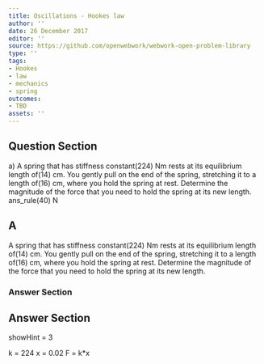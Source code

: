 ```yaml
---
title: Oscillations - Hookes law
author: ''
date: 26 December 2017
editor: ''
source: https://github.com/openwebwork/webwork-open-problem-library
type: ''
tags:
- Hookes
- law
- mechanics
- spring
outcomes:
- TBD
assets: ''
---
```


## Question Section 

a) A spring that has stiffness constant(224) Nm rests at its equilibrium length of(14) cm. You gently pull on the end of the spring, stretching it to a length of(16) cm, where you hold the spring at rest. Determine the magnitude of the force that you need to hold the spring at its new length.
ans_rule(40) N
## A
A spring that has stiffness constant(224) Nm rests at its equilibrium length of(14) cm. You gently pull on the end of the spring, stretching it to a length of(16) cm, where you hold the spring at rest. Determine the magnitude of the force that you need to hold the spring at its new length.
### Answer Section


## Answer Section

showHint = 3

k = 224
x = 0.02
F = k*x